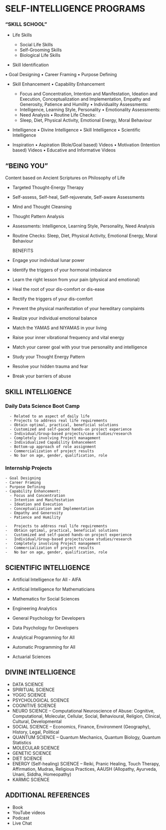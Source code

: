 
# SELF-INTELLIGENCE PROGRAMS

### “SKILL SCHOOL”

-   Life Skills
    - Social Life Skills
    - Self-Grooming Skills
    - Biological Life Skills

- Skill Identification

•	Goal Designing
•	Career Framing
•	Purpose Defining

- Skill Enhancement
  •	Capability Enhancement
    - Focus and Concentration, Intention and Manifestation, Ideation and Execution, Conceptualization and Implementation, Empathy and Generosity, Patience and Humility
•	Individuality Assessments: 
    -	Intelligence, Learning Style, Personality
•	Emotionality Assessments: 
    - Need Analysis
•	Routine Life Checks: 
    - Sleep, Diet, Physical Activity, Emotional Energy, Moral Behaviour

- Intelligence
•	Divine Intelligence
•	Skill Intelligence
•	Scientific Intelligence

- Inspiration
•	Aspiration (Role/Goal based) Videos
•	Motivation (Intention based) Videos
•	Educative and Informative Videos
   

## “BEING YOU”

Content based on Ancient Scriptures on Philosophy of Life

-   Targeted Thought-Energy Therapy

-   Self-assess, Self-heal, Self-rejuvenate, Self-aware Assessments

-   Mind and Thought Cleansing

-   Thought Pattern Analysis

-   Assessments: Intelligence, Learning Style, Personality, Need
    Analysis

-   Routine Checks: Sleep, Diet, Physical Activity, Emotional Energy,
    Moral Behaviour

    BENEFITS

-   Engage your individual lunar power

-   Identify the triggers of your hormonal imbalance

-   Learn the right lesson from your pain (physical and emotional)

-   Heal the root of your dis-comfort or dis-ease

-   Rectify the triggers of your dis-comfort

-   Prevent the physical manifestation of your hereditary complaints

-   Realize your individual emotional balance

-   Match the YAMAS and NIYAMAS in your living

-   Raise your inner vibrational frequency and vital energy

-   Match your career goal with your true personality and intelligence

-   Study your Thought Energy Pattern

-   Resolve your hidden trauma and fear

-   Break your barriers of abuse

## SKILL INTELLIGENCE

### Daily Data Science Boot Camp

      - Related to an aspect of daily life
      - Projects to address real life requirements
      - Obtain optimal, practical, beneficial solutions
      - Customized and self-paced hands-on project experience
      - Individual/Group-based projects/case studies/research
      - Completely involving Project management  
      - Individualized Capability Enhancement
      - Bottom-up approach of role assignment
      - Commercialization of project results
      - No bar on age, gender, qualification, role 

### Internship Projects

    - Goal Designing
    - Career Framing
    - Purpose Defining
    - Capability Enhancement:
      - Focus and Concentration
      - Intention and Manifestation
      - Ideation and Execution
      - Conceptualization and Implementation
      - Empathy and Generosity
      - Patience and Humility 

    -   Projects to address real life requirements
    -   Obtain optimal, practical, beneficial solutions
    -   Customized and self-paced hands-on project experience
    -   Individual/Group-based projects/case studies/research
    -   Completely involving Project management  
    -   Commercialization of project results
    -   No bar on age, gender, qualification, role 

## SCIENTIFIC INTELLIGENCE

-   Artificial Intelligence for All - AIFA

-   Artificial Intelligence for Mathematicians

-   Mathematics for Social Sciences

-   Engineering Analytics

-   General Psychology for Developers

-   Data Psychology for Developers

-   Analytical Programming for All

-   Automatic Programming for All

-   Actuarial Sciences

## DIVINE INTELLIGENCE

-   DATA SCIENCE
-   SPIRITUAL SCIENCE
-   YOGIC SCIENCE
-   PSYCHOLOGICAL SCIENCE
-   COGNITIVE SCIENCE
-   NEURO SCIENCE – Computational Neuroscience of Abuse: Cognitive,
    Computational, Molecular, Cellular, Social, Behavioural, Religion,
    Clinical, Cultural, Developmental
-   SOCIAL SCIENCE – Economics, Finance, Environment (Geography),
    History, Legal, Political
-   QUANTUM SCIENCE – Quantum Mechanics, Quantum Biology, Quantum
    Statistics
-   MOLECULAR SCIENCE
-   GENETIC SCIENCE
-   DIET SCIENCE
-   ENERGY (Self-healing) SCIENCE – Reiki, Pranic Healing, Touch
    Therapy, Affirmation, Mudras, Religious Practices, AAUSH (Allopathy,
    Ayurveda, Unani, Siddha, Homeopathy)
-   KARMIC SCIENCE

## ADDITIONAL REFERENCES

-   Book
-   YouTube videos
-   Podcast
-   Live Chat
